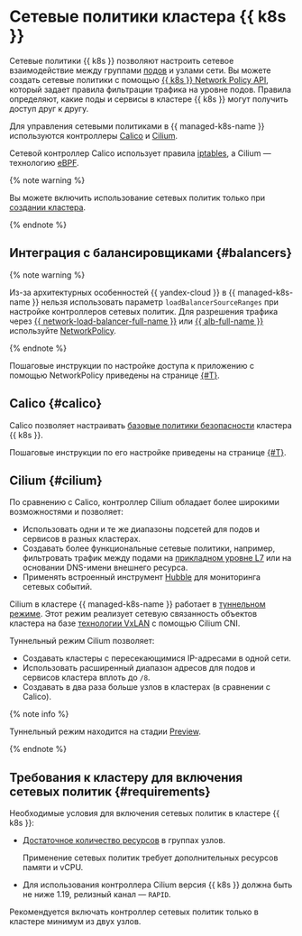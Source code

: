 # Сетевые политики кластера {{ k8s }}

Сетевые политики {{ k8s }} позволяют настроить сетевое взаимодействие между группами [подов](./index.md#pod) и узлами сети. Вы можете создать сетевые политики с помощью [{{ k8s }} Network Policy API](https://kubernetes.io/docs/concepts/services-networking/network-policies/), который задает правила фильтрации трафика на уровне подов. Правила определяют, какие поды и сервисы в кластере {{ k8s }} могут получить доступ друг к другу.

Для управления сетевыми политиками в {{ managed-k8s-name }} используются контроллеры [Calico](https://www.projectcalico.org/) и [Cilium](https://cilium.io/).

Сетевой контроллер Calico использует правила [iptables](https://ru.wikipedia.org/wiki/Iptables), а Cilium — технологию [eBPF](https://ebpf.io/).

{% note warning %}

Вы можете включить использование сетевых политик только при [создании кластера](../operations/kubernetes-cluster/kubernetes-cluster-create.md).

{% endnote %}

## Интеграция с балансировщиками {#balancers}

{% note warning %}

Из-за архитектурных особенностей {{ yandex-cloud }} в {{ managed-k8s-name }} нельзя использовать параметр `loadBalancerSourceRanges` при настройке контроллеров сетевых политик. Для разрешения трафика через [{{ network-load-balancer-full-name }}](../../network-load-balancer/) или [{{ alb-full-name }}](../../application-load-balancer/) используйте [NetworkPolicy](https://kubernetes.io/docs/concepts/services-networking/network-policies/).

{% endnote %}

Пошаговые инструкции по настройке доступа к приложению с помощью NetworkPolicy приведены на странице [{#T}](../operations/create-load-balancer.md).

## Calico {#calico}

Calico позволяет настраивать [базовые политики безопасности](https://docs.projectcalico.org/reference/resources/) кластера {{ k8s }}.

Пошаговые инструкции по его настройке приведены на странице [{#T}](../operations/calico.md).

## Cilium {#cilium}

По сравнению с Calico, контроллер Cilium обладает более широкими возможностями и позволяет:
* Использовать одни и те же диапазоны подсетей для подов и сервисов в разных кластерах.
* Создавать более функциональные сетевые политики, например, фильтровать трафик между подами на [прикладном уровне L7](https://ru.wikipedia.org/wiki/Сетевая_модель_OSI#Уровни_модели_OSI) или на основании DNS-имени внешнего ресурса.
* Применять встроенный инструмент [Hubble](https://docs.cilium.io/en/v1.9/intro/#why-cilium-hubble) для мониторинга сетевых событий.

Cilium в кластере {{ managed-k8s-name }} работает в [туннельном режиме](https://docs.cilium.io/en/v1.9/concepts/networking/routing/#encapsulation). Этот режим реализует сетевую связанность объектов кластера на базе [технологии VxLAN](https://ru.wikipedia.org/wiki/Virtual_Extensible_LAN) с помощью Cilium CNI.

Туннельный режим Cilium позволяет:
* Создавать кластеры с пересекающимися IP-адресами в одной сети.
* Использовать расширенный диапазон адресов для подов и сервисов кластера вплоть до `/8`.
* Создавать в два раза больше узлов в кластерах (в сравнении с Calico).

{% note info %}

Туннельный режим находится на стадии [Preview](../../overview/concepts/launch-stages.md).

{% endnote %}

## Требования к кластеру для включения сетевых политик {#requirements}

Необходимые условия для включения сетевых политик в кластере {{ k8s }}:
* [Достаточное количество ресурсов](node-group/allocatable-resources.md) в группах узлов.

  Применение сетевых политик требует дополнительных ресурсов памяти и vCPU.
* Для использования контроллера Cilium версия {{ k8s }} должна быть не ниже 1.19, релизный канал — `RAPID`.

Рекомендуется включать контроллер сетевых политик только в кластере минимум из двух узлов.